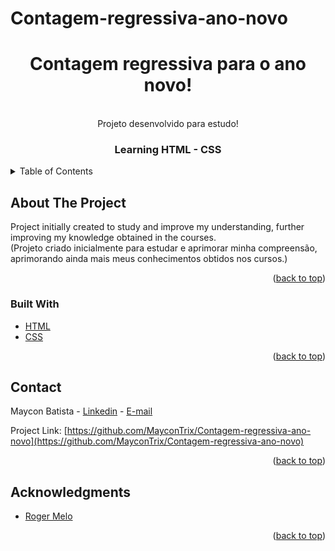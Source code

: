 # Contagem-regressiva-ano-novo
<div id="top"></div>
<div align="center">
<h1>Contagem regressiva para o ano novo!</h1>
<br>Projeto desenvolvido para estudo!

<!-- PROJECT LOGO -->
<br />
  <h3 align="center">Learning HTML - CSS</h3>
</div>



<!-- TABLE OF CONTENTS -->
<details>
  <summary>Table of Contents</summary>
  <ol>
    <li>
      <a href="#about-the-project">About The Project</a>
      <ul>
        <li><a href="#built-with">Built With</a></li>
      </ul>
    </li>
    <li><a href="#contact">Contact</a></li>
    <li><a href="#acknowledgments">Acknowledgments</a></li>
  </ol>
</details>



<!-- ABOUT THE PROJECT -->
## About The Project
Project initially created to study and improve my understanding, further improving my knowledge obtained in the courses.<br>
(Projeto criado inicialmente para estudar e aprimorar minha compreensão, aprimorando ainda mais meus conhecimentos obtidos nos cursos.)


<p align="right">(<a href="#top">back to top</a>)</p>



### Built With

* [HTML](https://pt.wikipedia.org/wiki/HTML)
* [CSS](https://pt.wikipedia.org/wiki/Cascading_Style_Sheets)

<p align="right">(<a href="#top">back to top</a>)</p>


<!-- CONTACT -->
## Contact

Maycon Batista - [Linkedin](https://www.linkedin.com/in/maycon-batista-71a176238/) - [E-mail](tiutrix@hotmail.com)

Project Link: [https://github.com/MayconTrix/Contagem-regressiva-ano-novo](https://github.com/MayconTrix/Contagem-regressiva-ano-novo)

<p align="right">(<a href="#top">back to top</a>)</p>


<!-- ACKNOWLEDGMENTS -->
## Acknowledgments

* [Roger Melo](https://www.youtube.com/c/RogerMelo)

<p align="right">(<a href="#top">back to top</a>)</p>
